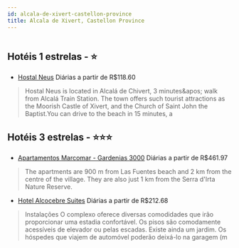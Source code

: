 ```yaml
---
id: alcala-de-xivert-castellon-province
title: Alcala de Xivert, Castellon Province
---
```


<center><img src="http://iframe-jn.gowaii.com/images/upload/hotels/Marcomar3000/m1.jpg" alt="" /></center>


## Hotéis 1 estrelas - ⭐️

-    [Hostal Neus](https://www.hurb.com/hoteis/alcala-de-xivert/hostal-neus-JNP-JP397292?cmp=18055) Diárias a partir de R$118.60
   > Hostal Neus is located in Alcalá de Chivert, 3 minutes&amp;apos; walk from Alcalá Train Station. The town offers such tourist attractions as the Moorish Castle of Xivert, and the Church of Saint John the Baptist.You can drive to the beach in 15 minutes, a

## Hotéis 3 estrelas - ⭐️⭐️⭐️

-    [Apartamentos Marcomar - Gardenias 3000](https://www.hurb.com/hoteis/alcala-de-xivert/apartamentos-marcomar-gardenias-3000-JNP-JP197007?cmp=18055) Diárias a partir de R$461.97
   > The apartments are 900 m from Las Fuentes beach and 2 km from the centre of the village. They are also just 1 km from the Serra d&apos;Irta Nature Reserve.
-    [Hotel Alcocebre Suites](https://www.hurb.com/hoteis/alcala-de-xivert/hotel-alcocebre-suites-JNP-JP011903?cmp=18055) Diárias a partir de R$212.68
   > Instalações
O complexo oferece diversas comodidades que irão proporcionar uma estadia confortável. Os pisos são comodamente acessíveis de elevador ou pelas escadas. Existe ainda um jardim. Os hóspedes que viajem de automóvel poderão deixá-lo na garagem (m
